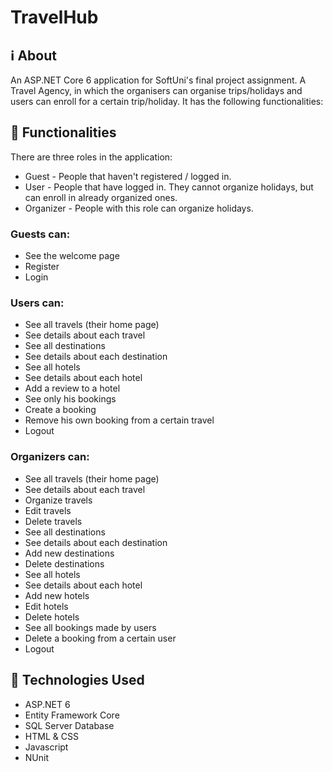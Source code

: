 # TravelHub
## ℹ️ About
An ASP.NET Core 6 application for SoftUni's final project assignment.
A Travel Agency, in which the organisers can organise trips/holidays and users can enroll for a certain trip/holiday.
It has the following functionalities:

## 🔬 Functionalities
There are three roles in the application:
- Guest - People that haven't registered / logged in.
- User - People that have logged in. They cannot organize holidays, but can enroll in already organized ones.
- Organizer - People with this role can organize holidays.

### Guests can:
- See the welcome page
- Register
- Login

### Users can:
- See all travels (their home page)
- See details about each travel
- See all destinations
- See details about each destination
- See all hotels
- See details about each hotel
- Add a review to a hotel
- See only his bookings
- Create a booking
- Remove his own booking from a certain travel
- Logout

### Organizers can:
- See all travels (their home page)
- See details about each travel
- Organize travels
- Edit travels
- Delete travels
- See all destinations
- See details about each destination
- Add new destinations
- Delete destinations
- See all hotels
- See details about each hotel
- Add new hotels
- Edit hotels
- Delete hotels
- See all bookings made by users
- Delete a booking from a certain user
- Logout

## 🔧 Technologies Used
- ASP.NET 6
- Entity Framework Core
- SQL Server Database
- HTML & CSS
- Javascript
- NUnit
